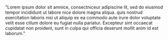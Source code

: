 "Lorem ipsum dolor sit 
amnice, consectniceur adipiscine 
lit, sed do eiusmod 
tempor incididunt ut
 labore nice dolore magna aliqua. 
  quis nostrud exercitation 
   laboris nisi 
  ut aliquip ex ea commodo 
  aute irure dolor
  voluptate velit esse cillum
   dolore eu 
   fugiat nulla pariatur. 
   Excepteur sint occaecat 
   cupidatat non 
   proident,
    sunt in culpa qui officia 
    deserunt 
    mollit anim id est laborum."
